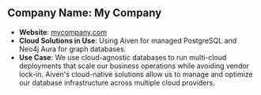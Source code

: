 
## Company Name: My Company

- **Website**: [mycompany.com](https://mycompany.com)
- **Cloud Solutions in Use**: Using Aiven for managed PostgreSQL and Neo4j Aura for graph databases.
- **Use Case**: We use cloud-agnostic databases to run multi-cloud deployments that scale our business operations while avoiding vendor lock-in. Aiven's cloud-native solutions allow us to manage and optimize our database infrastructure across multiple cloud providers.

